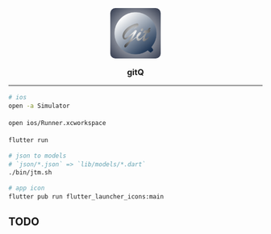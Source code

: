 <p align="center">
  <img style="border-radius: 10px" width="100" src="./assets/logo/gitQ@3x.png"/>
</p>
<h3 align="center" style="margin-top: 0">gitQ</h3>

---

```bash
# ios
open -a Simulator

open ios/Runner.xcworkspace

flutter run
```

```bash
# json to models
# `json/*.json` => `lib/models/*.dart`
./bin/jtm.sh
```

```bash
# app icon
flutter pub run flutter_launcher_icons:main
```

## TODO
